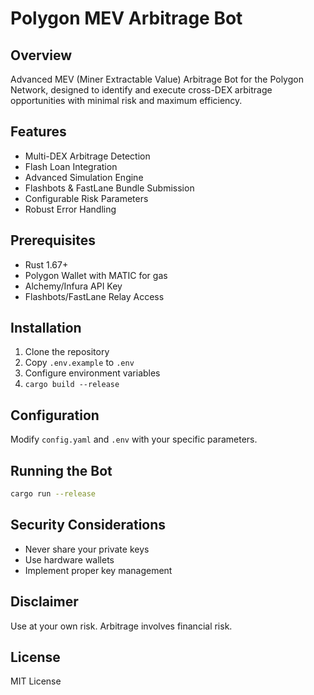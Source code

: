 # Polygon MEV Arbitrage Bot

## Overview
Advanced MEV (Miner Extractable Value) Arbitrage Bot for the Polygon Network, designed to identify and execute cross-DEX arbitrage opportunities with minimal risk and maximum efficiency.

## Features
- Multi-DEX Arbitrage Detection
- Flash Loan Integration
- Advanced Simulation Engine
- Flashbots & FastLane Bundle Submission
- Configurable Risk Parameters
- Robust Error Handling

## Prerequisites
- Rust 1.67+ 
- Polygon Wallet with MATIC for gas
- Alchemy/Infura API Key
- Flashbots/FastLane Relay Access

## Installation
1. Clone the repository
2. Copy `.env.example` to `.env`
3. Configure environment variables
4. `cargo build --release`

## Configuration
Modify `config.yaml` and `.env` with your specific parameters.

## Running the Bot
```bash
cargo run --release
```

## Security Considerations
- Never share your private keys
- Use hardware wallets
- Implement proper key management

## Disclaimer
Use at your own risk. Arbitrage involves financial risk.

## License
MIT License
